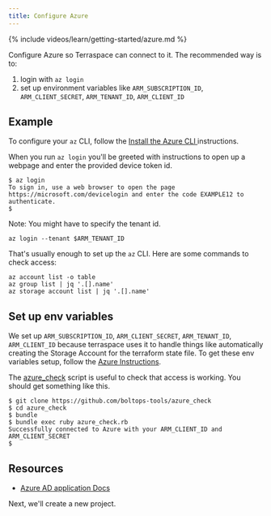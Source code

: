 ```yaml
---
title: Configure Azure
---
```


{% include videos/learn/getting-started/azure.md %}

Configure Azure so Terraspace can connect to it. The recommended way is to:

1. login with `az login`
2. set up environment variables like `ARM_SUBSCRIPTION_ID`, `ARM_CLIENT_SECRET`, `ARM_TENANT_ID`, `ARM_CLIENT_ID`

## Example

To configure your `az` CLI, follow the [Install the Azure CLI
](https://docs.microsoft.com/en-us/cli/azure/install-azure-cli?view=azure-cli-latest) instructions.

When you run `az login` you'll be greeted with instructions to open up a webpage and enter the provided device token id.

    $ az login
    To sign in, use a web browser to open the page https://microsoft.com/devicelogin and enter the code EXAMPLE12 to authenticate.
    $

Note: You might have to specify the tenant id.

    az login --tenant $ARM_TENANT_ID

That's usually enough to set up the `az` CLI. Here are some commands to check access:

    az account list -o table
    az group list | jq '.[].name'
    az storage account list | jq '.[].name'

## Set up env variables

We set up `ARM_SUBSCRIPTION_ID`, `ARM_CLIENT_SECRET`, `ARM_TENANT_ID`, `ARM_CLIENT_ID` because terraspace uses it to handle things like automatically creating the Storage Account for the terraform state file.  To get these env variables setup, follow the [Azure Instructions](https://docs.microsoft.com/en-us/azure/active-directory/develop/howto-create-service-principal-portal#register-an-application-with-azure-ad-and-create-a-service-principal).

The [azure_check](https://github.com/boltops-tools/azure_check) script is useful to check that access is working. You should get something like this.

    $ git clone https://github.com/boltops-tools/azure_check
    $ cd azure_check
    $ bundle
    $ bundle exec ruby azure_check.rb
    Successfully connected to Azure with your ARM_CLIENT_ID and ARM_CLIENT_SECRET
    $

## Resources

* [Azure AD application Docs](https://docs.microsoft.com/en-us/azure/active-directory/develop/howto-create-service-principal-portal#register-an-application-with-azure-ad-and-create-a-service-principal)

Next, we'll create a new project.
